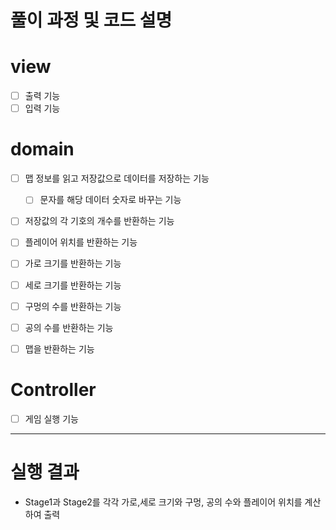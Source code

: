 # 풀이 과정 및 코드 설명

# view
- [ ] 출력 기능
- [ ] 입력 기능

# domain
- [ ] 맵 정보를 읽고 저장값으로 데이터를 저장하는 기능
  - [ ] 문자를 해당 데이터 숫자로 바꾸는 기능


- [ ] 저장값의 각 기호의 개수를 반환하는 기능


- [ ] 플레이어 위치를 반환하는 기능


- [ ] 가로 크기를 반환하는 기능


- [ ] 세로 크기를 반환하는 기능


- [ ] 구멍의 수를 반환하는 기능


- [ ] 공의 수를 반환하는 기능


- [ ] 맵을 반환하는 기능

# Controller
- [ ] 게임 실행 기능

----

# 실행 결과

- Stage1과 Stage2를 각각 가로,세로 크기와 구멍, 공의 수와 플레이어 위치를 계산하여 출력